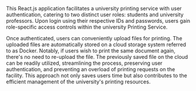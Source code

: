 This React.js application facilitates a university printing service with user authentication, catering to two distinct user roles: students and university professors. Upon login using their respective IDs and passwords, users gain role-specific access controls within the university Printing Service.

Once authenticated, users can conveniently upload files for printing. The uploaded files are automatically stored on a cloud storage system referred to as Docker. Notably, if users wish to print the same document again, there's no need to re-upload the file. The previously saved file on the cloud can be readily utilized, streamlining the process, preserving user authentication, and preventing an overload of printing requests on the facility. This approach not only saves users time but also contributes to the efficient management of the university's printing resources.
